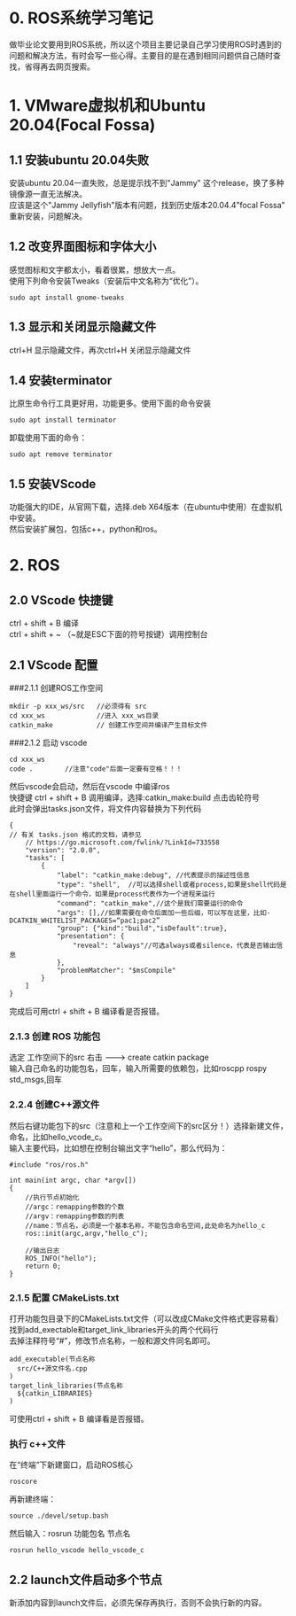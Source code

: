 # 0. ROS系统学习笔记  
做毕业论文要用到ROS系统，所以这个项目主要记录自己学习使用ROS时遇到的问题和解决方法，有时会写一些心得。主要目的是在遇到相同问题供自己随时查找，省得再去网页搜索。
# 1. VMware虚拟机和Ubuntu 20.04(Focal Fossa)  
## 1.1 安装ubuntu 20.04失败  
安装ubuntu 20.04一直失败，总是提示找不到"Jammy" 这个release，换了多种镜像源一直无法解决。  
应该是这个"Jammy Jellyfish"版本有问题，找到历史版本20.04.4"focal Fossa" 重新安装，问题解决。  
## 1.2 改变界面图标和字体大小  
感觉图标和文字都太小，看着很累，想放大一点。    
使用下列命令安装Tweaks（安装后中文名称为“优化”）。  
```
sudo apt install gnome-tweaks
```
## 1.3 显示和关闭显示隐藏文件  
ctrl+H 显示隐藏文件，再次ctrl+H 关闭显示隐藏文件  
## 1.4 安装terminator  
比原生命令行工具更好用，功能更多。使用下面的命令安装  
```
sudo apt install terminator
```  
卸载使用下面的命令：
```
sudo apt remove terminator
```
## 1.5 安装VScode  
功能强大的IDE，从官网下载，选择.deb X64版本（在ubuntu中使用）在虚拟机中安装。  
然后安装扩展包，包括c++，python和ros。  

# 2. ROS
## 2.0 VScode 快捷键  
ctrl + shift + B 编译  
ctrl + shift + ~ （~就是ESC下面的符号按键）调用控制台  

## 2.1 VScode 配置  
###2.1.1 创建ROS工作空间  
```
mkdir -p xxx_ws/src   //必须得有 src
cd xxx_ws             //进入 xxx_ws目录
catkin_make           // 创建工作空间并编译产生目标文件
```
###2.1.2 启动 vscode  
```
cd xxx_ws
code .        //注意"code"后面一定要有空格！！！
```
然后vscode会启动，然后在vscode 中编译ros  
快捷键 ctrl + shift + B 调用编译，选择:catkin_make:build 点击齿轮符号  
此时会弹出tasks.json文件，将文件内容替换为下列代码  
```
{
// 有关 tasks.json 格式的文档，请参见
    // https://go.microsoft.com/fwlink/?LinkId=733558
    "version": "2.0.0",
    "tasks": [
        {
            "label": "catkin_make:debug", //代表提示的描述性信息
            "type": "shell",  //可以选择shell或者process,如果是shell代码是在shell里面运行一个命令，如果是process代表作为一个进程来运行
            "command": "catkin_make",//这个是我们需要运行的命令
            "args": [],//如果需要在命令后面加一些后缀，可以写在这里，比如-DCATKIN_WHITELIST_PACKAGES=“pac1;pac2”
            "group": {"kind":"build","isDefault":true},
            "presentation": {
                "reveal": "always"//可选always或者silence，代表是否输出信息
            },
            "problemMatcher": "$msCompile"
        }
    ]
}
```
完成后可用ctrl + shift + B 编译看是否报错。  
### 2.1.3 创建 ROS 功能包  
选定 工作空间下的src 右击 ---> create catkin package  
输入自己命名的功能包名，回车，输入所需要的依赖包，比如roscpp rospy std_msgs,回车  
### 2.2.4 创建C++源文件  
然后右键功能包下的src（注意和上一个工作空间下的src区分！）选择新建文件，命名，比如hello_vcode_c。  
输入主要代码，比如想在控制台输出文字“hello”，那么代码为：  
```
#include "ros/ros.h"

int main(int argc, char *argv[])
{
    //执行节点初始化
    //argc：remapping参数的个数
    //argv：remapping参数的列表
    //name：节点名，必须是一个基本名称，不能包含命名空间,此处命名为hello_c
    ros::init(argc,argv,"hello_c");

    //输出日志
    ROS_INFO("hello");
    return 0;
}
```
### 2.1.5 配置 CMakeLists.txt  
打开功能包目录下的CMakeLists.txt文件（可以改成CMake文件格式更容易看）  
找到add_exectable和target_link_libraries开头的两个代码行  
去掉注释符号“#”，修改节点名称，一般和源文件同名即可。  
```
add_executable(节点名称
  src/C++源文件名.cpp
)
target_link_libraries(节点名称
  ${catkin_LIBRARIES}
)
```
可使用ctrl + shift + B 编译看是否报错。  
### 执行 c++文件  
在“终端”下新建窗口，启动ROS核心  
```
roscore
```
再新建终端：
```
source ./devel/setup.bash
```
然后输入：rosrun 功能包名 节点名
```
rosrun hello_vscode hello_vscode_c
```
## 2.2 launch文件启动多个节点  
新添加内容到launch文件后，必须先保存再执行，否则不会执行新的内容。  

